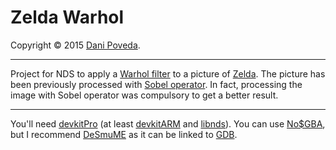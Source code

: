 Zelda Warhol
============

Copyright © 2015 [Dani Poveda](http://daniphii.blog.fc2.com/).
____________

Project for NDS to apply a [Warhol filter](http://en.wikipedia.org/wiki/Marilyn_Diptych) to a picture of [Zelda](http://en.wikipedia.org/wiki/Princess_Zelda).
The picture has been previously processed with [Sobel operator](http://en.wikipedia.org/wiki/Sobel_operator).
In fact, processing the image with Sobel operator was compulsory to get a better result.
____________

You'll need [devkitPro](http://sourceforge.net/projects/devkitpro/) (at least [devkitARM](http://sourceforge.net/projects/devkitpro/files/devkitARM/) and [libnds](http://sourceforge.net/projects/devkitpro/files/libnds/)). You can use [No$GBA](http://www.nogba.com/), but I recommend [DeSmuME](http://www.desmume.com/) as it can be linked to [GDB](http://en.wikipedia.org/wiki/GNU_Debugger).
